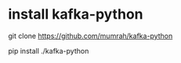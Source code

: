 # install kafka-python
git clone https://github.com/mumrah/kafka-python

pip install ./kafka-python
